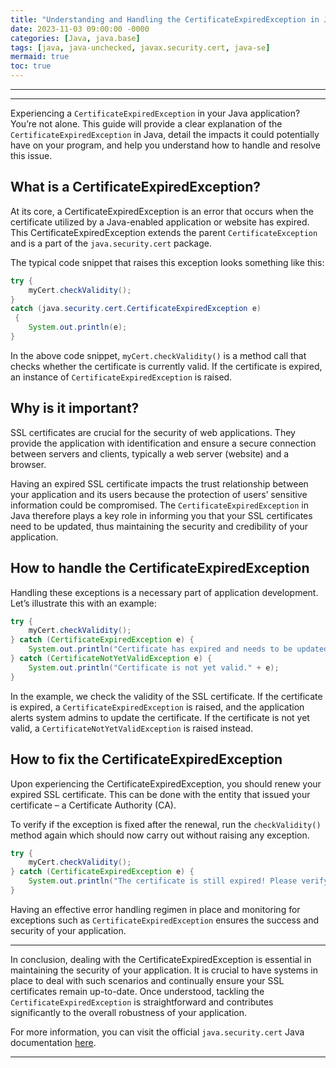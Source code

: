 ```yaml
---
title: "Understanding and Handling the CertificateExpiredException in Java"
date: 2023-11-03 09:00:00 -0000
categories: [Java, java.base]
tags: [java, java-unchecked, javax.security.cert, java-se]
mermaid: true
toc: true
---
```


---


---

Experiencing a `CertificateExpiredException` in your Java application? You’re not alone. This guide will provide a clear explanation of the `CertificateExpiredException` in Java, detail the impacts it could potentially have on your program, and help you understand how to handle and resolve this issue. 

## What is a CertificateExpiredException?

At its core, a CertificateExpiredException is an error that occurs when the certificate utilized by a Java-enabled application or website has expired. This CertificateExpiredException extends the parent `CertificateException` and is a part of the `java.security.cert` package.

The typical code snippet that raises this exception looks something like this:

```java
try {
    myCert.checkValidity();
}
catch (java.security.cert.CertificateExpiredException e)
 {
    System.out.println(e);
}
```

In the above code snippet, `myCert.checkValidity()` is a method call that checks whether the certificate is currently valid. If the certificate is expired, an instance of `CertificateExpiredException` is raised.

## Why is it important?

SSL certificates are crucial for the security of web applications. They provide the application with identification and ensure a secure connection between servers and clients, typically a web server (website) and a browser. 

Having an expired SSL certificate impacts the trust relationship between your application and its users because the protection of users’ sensitive information could be compromised. The `CertificateExpiredException` in Java therefore plays a key role in informing you that your SSL certificates need to be updated, thus maintaining the security and credibility of your application.

## How to handle the CertificateExpiredException

Handling these exceptions is a necessary part of application development. Let’s illustrate this with an example:

```java
try {
    myCert.checkValidity();
} catch (CertificateExpiredException e) {
    System.out.println("Certificate has expired and needs to be updated." + e);
} catch (CertificateNotYetValidException e) {
    System.out.println("Certificate is not yet valid." + e);
} 
```

In the example, we check the validity of the SSL certificate. If the certificate is expired, a `CertificateExpiredException` is raised, and the application alerts system admins to update the certificate. If the certificate is not yet valid, a `CertificateNotYetValidException` is raised instead.

## How to fix the CertificateExpiredException

Upon experiencing the CertificateExpiredException, you should renew your expired SSL certificate. This can be done with the entity that issued your certificate – a Certificate Authority (CA). 

To verify if the exception is fixed after the renewal, run the `checkValidity()` method again which should now carry out without raising any exception.

```java
try {
    myCert.checkValidity();
} catch (CertificateExpiredException e) {
    System.out.println("The certificate is still expired! Please verify." + e);
}
```

Having an effective error handling regimen in place and monitoring for exceptions such as `CertificateExpiredException` ensures the success and security of your application. 

---

In conclusion, dealing with the CertificateExpiredException is essential in maintaining the security of your application. It is crucial to have systems in place to deal with such scenarios and continually ensure your SSL certificates remain up-to-date. Once understood, tackling the `CertificateExpiredException` is straightforward and contributes significantly to the overall robustness of your application.

For more information, you can visit the official `java.security.cert` Java documentation [here](https://docs.oracle.com/javase/8/docs/api/java/security/cert/CertificateExpiredException.html).

---